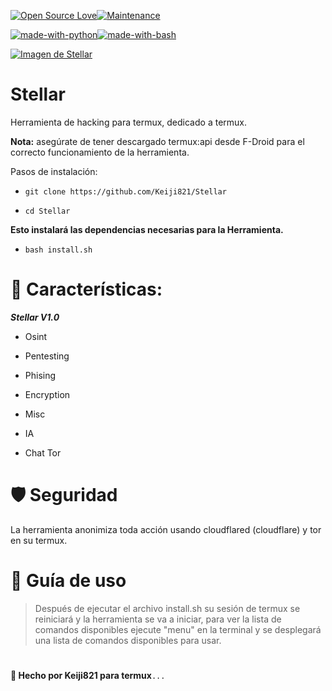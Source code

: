 [![Open Source Love](https://badges.frapsoft.com/os/v1/open-source.svg?v=103)](https://github.com/ellerbrock/open-source-badges/)[![Maintenance](https://img.shields.io/badge/Maintained%3F-yes-green.svg)](https://GitHub.com/Naereen/StrapDown.js/graphs/commit-activity)

[![made-with-python](https://img.shields.io/badge/Made%20with-Python-1f425f.svg)](https://www.python.org/)[![made-with-bash](https://img.shields.io/badge/Made%20with-Bash-1f425f.svg)](https://www.gnu.org/software/bash/)

[![Imagen de Stellar](images/anti-spiral1.jpg)](https://github.com/Keiji821/Stellar)


# Stellar

Herramienta de hacking para termux, dedicado a termux.

**Nota:** asegúrate de tener descargado termux:api desde F-Droid para el correcto funcionamiento de la herramienta.

Pasos de instalación:

- ```git clone https://github.com/Keiji821/Stellar```

- ```cd Stellar```

**Esto instalará las dependencias necesarias para la Herramienta.**

- ```bash install.sh```

# 🧩 Características:

___Stellar V1.0___

- Osint

- Pentesting

- Phising

- Encryption

- Misc

- IA

- Chat Tor

# 🛡 Seguridad
La herramienta anonimiza toda acción usando cloudflared (cloudflare) y tor en su termux.
# 

# 📄 Guía de uso

> Después de ejecutar el archivo install.sh su sesión de termux se reiniciará y la herramienta se va a iniciar, para ver la lista de comandos disponibles ejecute "menu" en la terminal y se desplegará una lista de comandos disponibles para usar.

#

**🍁 Hecho por Keiji821 para termux**```...```